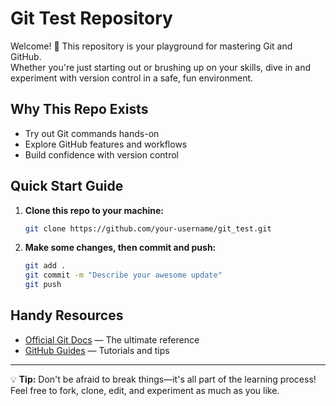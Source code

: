 # Git Test Repository

Welcome! 🚀 This repository is your playground for mastering Git and GitHub.  
Whether you're just starting out or brushing up on your skills, dive in and experiment with version control in a safe, fun environment.

## Why This Repo Exists

- Try out Git commands hands-on
- Explore GitHub features and workflows
- Build confidence with version control

## Quick Start Guide

1. **Clone this repo to your machine:**
    ```bash
    git clone https://github.com/your-username/git_test.git
    ```
2. **Make some changes, then commit and push:**
    ```bash
    git add .
    git commit -m "Describe your awesome update"
    git push
    ```

## Handy Resources

- [Official Git Docs](https://git-scm.com/doc) — The ultimate reference
- [GitHub Guides](https://guides.github.com/) — Tutorials and tips

---

💡 **Tip:** Don't be afraid to break things—it's all part of the learning process!  
Feel free to fork, clone, edit, and experiment as much as you like.